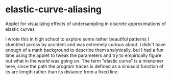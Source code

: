 # elastic-curve-aliasing
Applet for visualizing effects of undersampling in discrete approximations of elastic curves

I wrote this in high school to explore some rather beautiful patterns I stumbled across by accident and was extremely curious about. I didn't have enough of a math background to describe them analytically, but I had a fun time using the applet to tweak the parameters and try to empirically figure out what in the world was going on. The term "elastic curve" is a misnomer here, since the path the program traces is defined as a sinusoid function of its arc length rather than its distance from a fixed line.
